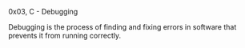 0x03, C - Debugging

Debugging is the process of finding and fixing errors in software that prevents it from running correctly.
